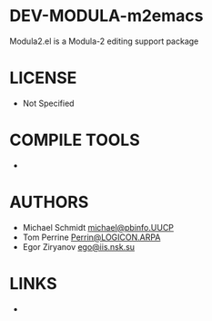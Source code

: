 DEV-MODULA-m2emacs
==================

Modula2.el is a Modula-2 editing support package

LICENSE
===============
* Not Specified

COMPILE TOOLS
===============
* 
 
AUTHORS
===============
* Michael Schmidt <michael@pbinfo.UUCP> 
* Tom Perrine     <Perrin@LOGICON.ARPA>
* Egor Ziryanov   <ego@iis.nsk.su>

LINKS
===============
* 
